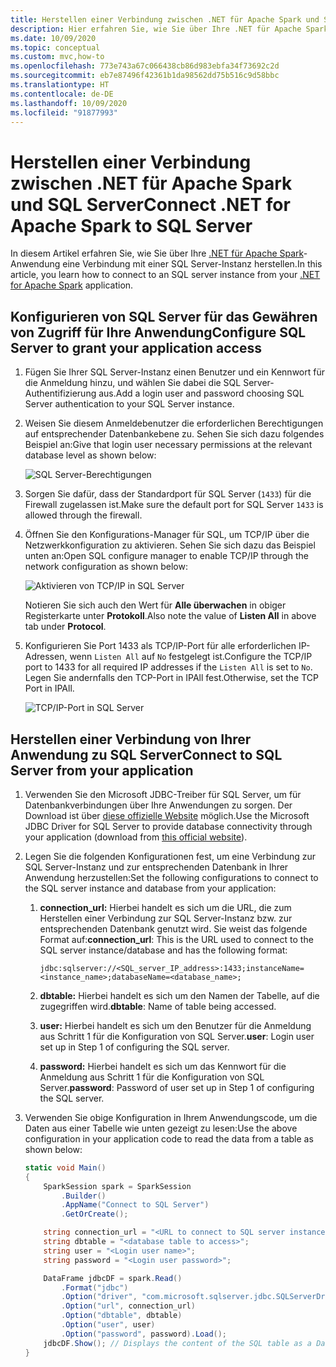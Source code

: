 ```yaml
---
title: Herstellen einer Verbindung zwischen .NET für Apache Spark und SQL Server
description: Hier erfahren Sie, wie Sie über Ihre .NET für Apache Spark-Anwendung eine Verbindung mit einer SQL Server-Instanz herstellen.
ms.date: 10/09/2020
ms.topic: conceptual
ms.custom: mvc,how-to
ms.openlocfilehash: 773e743a67c066438cb86d983ebfa34f73692c2d
ms.sourcegitcommit: eb7e87496f42361b1da98562dd75b516c9d58bbc
ms.translationtype: HT
ms.contentlocale: de-DE
ms.lasthandoff: 10/09/2020
ms.locfileid: "91877993"
---
```

# <a name="connect-net-for-apache-spark-to-sql-server"></a><span data-ttu-id="3b637-103">Herstellen einer Verbindung zwischen .NET für Apache Spark und SQL Server</span><span class="sxs-lookup"><span data-stu-id="3b637-103">Connect .NET for Apache Spark to SQL Server</span></span>

<span data-ttu-id="3b637-104">In diesem Artikel erfahren Sie, wie Sie über Ihre [.NET für Apache Spark](https://github.com/dotnet/spark)-Anwendung eine Verbindung mit einer SQL Server-Instanz herstellen.</span><span class="sxs-lookup"><span data-stu-id="3b637-104">In this article, you learn how to connect to an SQL server instance from your [.NET for Apache Spark](https://github.com/dotnet/spark) application.</span></span>

## <a name="configure-sql-server-to-grant-your-application-access"></a><span data-ttu-id="3b637-105">Konfigurieren von SQL Server für das Gewähren von Zugriff für Ihre Anwendung</span><span class="sxs-lookup"><span data-stu-id="3b637-105">Configure SQL Server to grant your application access</span></span>

1. <span data-ttu-id="3b637-106">Fügen Sie Ihrer SQL Server-Instanz einen Benutzer und ein Kennwort für die Anmeldung hinzu, und wählen Sie dabei die SQL Server-Authentifizierung aus.</span><span class="sxs-lookup"><span data-stu-id="3b637-106">Add a login user and password choosing SQL Server authentication to your SQL Server instance.</span></span>
2. <span data-ttu-id="3b637-107">Weisen Sie diesem Anmeldebenutzer die erforderlichen Berechtigungen auf entsprechender Datenbankebene zu. Sehen Sie sich dazu folgendes Beispiel an:</span><span class="sxs-lookup"><span data-stu-id="3b637-107">Give that login user necessary permissions at the relevant database level as shown below:</span></span>

    ![SQL Server-Berechtigungen](./media/connect-external-sources/SqlServerAuth.png)

3. <span data-ttu-id="3b637-109">Sorgen Sie dafür, dass der Standardport für SQL Server (`1433`) für die Firewall zugelassen ist.</span><span class="sxs-lookup"><span data-stu-id="3b637-109">Make sure the default port for SQL Server `1433` is allowed through the firewall.</span></span>
4. <span data-ttu-id="3b637-110">Öffnen Sie den Konfigurations-Manager für SQL, um TCP/IP über die Netzwerkkonfiguration zu aktivieren. Sehen Sie sich dazu das Beispiel unten an:</span><span class="sxs-lookup"><span data-stu-id="3b637-110">Open SQL configure manager to enable TCP/IP through the network configuration as shown below:</span></span>

    ![Aktivieren von TCP/IP in SQL Server](./media/connect-external-sources/SqlServerTCPIP.png)

    <span data-ttu-id="3b637-112">Notieren Sie sich auch den Wert für **Alle überwachen** in obiger Registerkarte unter **Protokoll**.</span><span class="sxs-lookup"><span data-stu-id="3b637-112">Also note the value of **Listen All** in above tab under **Protocol**.</span></span>

5. <span data-ttu-id="3b637-113">Konfigurieren Sie Port 1433 als TCP/IP-Port für alle erforderlichen IP-Adressen, wenn `Listen All` auf `No` festgelegt ist.</span><span class="sxs-lookup"><span data-stu-id="3b637-113">Configure the TCP/IP port to 1433 for all required IP addresses if the `Listen All` is set to `No`.</span></span> <span data-ttu-id="3b637-114">Legen Sie andernfalls den TCP-Port in IPAll fest.</span><span class="sxs-lookup"><span data-stu-id="3b637-114">Otherwise, set the TCP Port in IPAll.</span></span>

    ![TCP/IP-Port in SQL Server](./media/connect-external-sources/SQLServerTCPIIPPort.png)

## <a name="connect-to-sql-server-from-your-application"></a><span data-ttu-id="3b637-116">Herstellen einer Verbindung von Ihrer Anwendung zu SQL Server</span><span class="sxs-lookup"><span data-stu-id="3b637-116">Connect to SQL Server from your application</span></span>

1. <span data-ttu-id="3b637-117">Verwenden Sie den Microsoft JDBC-Treiber für SQL Server, um für Datenbankverbindungen über Ihre Anwendungen zu sorgen. Der Download ist über [diese offizielle Website](https://docs.microsoft.com/sql/connect/jdbc/download-microsoft-jdbc-driver-for-sql-server?view=sql-server-ver15) möglich.</span><span class="sxs-lookup"><span data-stu-id="3b637-117">Use the Microsoft JDBC Driver for SQL Server to provide database connectivity through your application (download from [this official website](https://docs.microsoft.com/sql/connect/jdbc/download-microsoft-jdbc-driver-for-sql-server?view=sql-server-ver15)).</span></span>
2. <span data-ttu-id="3b637-118">Legen Sie die folgenden Konfigurationen fest, um eine Verbindung zur SQL Server-Instanz und zur entsprechenden Datenbank in Ihrer Anwendung herzustellen:</span><span class="sxs-lookup"><span data-stu-id="3b637-118">Set the following configurations to connect to the SQL server instance and database from your application:</span></span>
    1. <span data-ttu-id="3b637-119">**connection_url:** Hierbei handelt es sich um die URL, die zum Herstellen einer Verbindung zur SQL Server-Instanz bzw. zur entsprechenden Datenbank genutzt wird. Sie weist das folgende Format auf:</span><span class="sxs-lookup"><span data-stu-id="3b637-119">**connection_url**: This is the URL used to connect to the SQL server instance/database and has the following format:</span></span>

        ```
        jdbc:sqlserver://<SQL_server_IP_address>:1433;instanceName=<instance_name>;databaseName=<database_name>;
        ```

    2. <span data-ttu-id="3b637-120">**dbtable:** Hierbei handelt es sich um den Namen der Tabelle, auf die zugegriffen wird.</span><span class="sxs-lookup"><span data-stu-id="3b637-120">**dbtable**: Name of table being accessed.</span></span>
    3. <span data-ttu-id="3b637-121">**user:** Hierbei handelt es sich um den Benutzer für die Anmeldung aus Schritt 1 für die Konfiguration von SQL Server.</span><span class="sxs-lookup"><span data-stu-id="3b637-121">**user**: Login user set up in Step 1 of configuring the SQL server.</span></span>
    4. <span data-ttu-id="3b637-122">**password:** Hierbei handelt es sich um das Kennwort für die Anmeldung aus Schritt 1 für die Konfiguration von SQL Server.</span><span class="sxs-lookup"><span data-stu-id="3b637-122">**password**: Password of user set up in Step 1 of configuring the SQL server.</span></span>
3. <span data-ttu-id="3b637-123">Verwenden Sie obige Konfiguration in Ihrem Anwendungscode, um die Daten aus einer Tabelle wie unten gezeigt zu lesen:</span><span class="sxs-lookup"><span data-stu-id="3b637-123">Use the above configuration in your application code to read the data from a table as shown below:</span></span>

    ```csharp
    static void Main()
    {
        SparkSession spark = SparkSession
            .Builder()
            .AppName("Connect to SQL Server")
            .GetOrCreate();

        string connection_url = "<URL to connect to SQL server instance>";
        string dbtable = "<database table to access>";
        string user = "<Login user name>";
        string password = "<Login user password>";

        DataFrame jdbcDF = spark.Read()
            .Format("jdbc")
            .Option("driver", "com.microsoft.sqlserver.jdbc.SQLServerDriver")
            .Option("url", connection_url)
            .Option("dbtable", dbtable)
            .Option("user", user)
            .Option("password", password).Load();
        jdbcDF.Show(); // Displays the content of the SQL table as a DataFrame
    }
    ```
